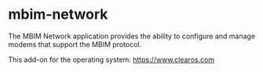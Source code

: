 # mbim-network
The MBIM Network application provides the ability to configure and manage modems that support the MBIM protocol.

This add-on for the operating system:
https://www.clearos.com
